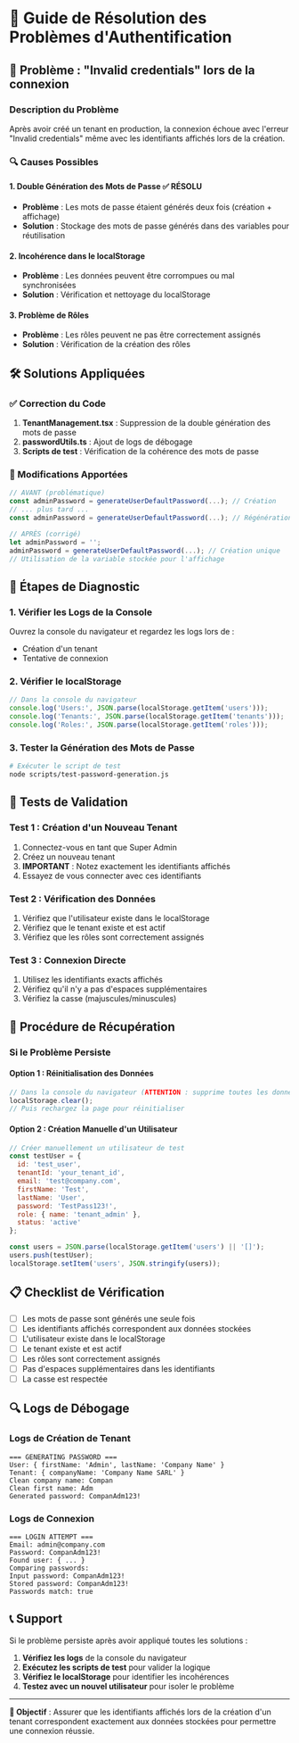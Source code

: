 # 🔐 Guide de Résolution des Problèmes d'Authentification

## 🚨 Problème : "Invalid credentials" lors de la connexion

### Description du Problème
Après avoir créé un tenant en production, la connexion échoue avec l'erreur "Invalid credentials" même avec les identifiants affichés lors de la création.

### 🔍 Causes Possibles

#### 1. **Double Génération des Mots de Passe** ✅ RÉSOLU
- **Problème** : Les mots de passe étaient générés deux fois (création + affichage)
- **Solution** : Stockage des mots de passe générés dans des variables pour réutilisation

#### 2. **Incohérence dans le localStorage**
- **Problème** : Les données peuvent être corrompues ou mal synchronisées
- **Solution** : Vérification et nettoyage du localStorage

#### 3. **Problème de Rôles**
- **Problème** : Les rôles peuvent ne pas être correctement assignés
- **Solution** : Vérification de la création des rôles

## 🛠️ Solutions Appliquées

### ✅ Correction du Code
1. **TenantManagement.tsx** : Suppression de la double génération des mots de passe
2. **passwordUtils.ts** : Ajout de logs de débogage
3. **Scripts de test** : Vérification de la cohérence des mots de passe

### 📝 Modifications Apportées
```typescript
// AVANT (problématique)
const adminPassword = generateUserDefaultPassword(...); // Création
// ... plus tard ...
const adminPassword = generateUserDefaultPassword(...); // Régénération différente

// APRÈS (corrigé)
let adminPassword = '';
adminPassword = generateUserDefaultPassword(...); // Création unique
// Utilisation de la variable stockée pour l'affichage
```

## 🔧 Étapes de Diagnostic

### 1. **Vérifier les Logs de la Console**
Ouvrez la console du navigateur et regardez les logs lors de :
- Création d'un tenant
- Tentative de connexion

### 2. **Vérifier le localStorage**
```javascript
// Dans la console du navigateur
console.log('Users:', JSON.parse(localStorage.getItem('users')));
console.log('Tenants:', JSON.parse(localStorage.getItem('tenants')));
console.log('Roles:', JSON.parse(localStorage.getItem('roles')));
```

### 3. **Tester la Génération des Mots de Passe**
```bash
# Exécuter le script de test
node scripts/test-password-generation.js
```

## 🧪 Tests de Validation

### Test 1 : Création d'un Nouveau Tenant
1. Connectez-vous en tant que Super Admin
2. Créez un nouveau tenant
3. **IMPORTANT** : Notez exactement les identifiants affichés
4. Essayez de vous connecter avec ces identifiants

### Test 2 : Vérification des Données
1. Vérifiez que l'utilisateur existe dans le localStorage
2. Vérifiez que le tenant existe et est actif
3. Vérifiez que les rôles sont correctement assignés

### Test 3 : Connexion Directe
1. Utilisez les identifiants exacts affichés
2. Vérifiez qu'il n'y a pas d'espaces supplémentaires
3. Vérifiez la casse (majuscules/minuscules)

## 🚀 Procédure de Récupération

### Si le Problème Persiste

#### Option 1 : Réinitialisation des Données
```javascript
// Dans la console du navigateur (ATTENTION : supprime toutes les données)
localStorage.clear();
// Puis rechargez la page pour réinitialiser
```

#### Option 2 : Création Manuelle d'un Utilisateur
```javascript
// Créer manuellement un utilisateur de test
const testUser = {
  id: 'test_user',
  tenantId: 'your_tenant_id',
  email: 'test@company.com',
  firstName: 'Test',
  lastName: 'User',
  password: 'TestPass123!',
  role: { name: 'tenant_admin' },
  status: 'active'
};

const users = JSON.parse(localStorage.getItem('users') || '[]');
users.push(testUser);
localStorage.setItem('users', JSON.stringify(users));
```

## 📋 Checklist de Vérification

- [ ] Les mots de passe sont générés une seule fois
- [ ] Les identifiants affichés correspondent aux données stockées
- [ ] L'utilisateur existe dans le localStorage
- [ ] Le tenant existe et est actif
- [ ] Les rôles sont correctement assignés
- [ ] Pas d'espaces supplémentaires dans les identifiants
- [ ] La casse est respectée

## 🔍 Logs de Débogage

### Logs de Création de Tenant
```
=== GENERATING PASSWORD ===
User: { firstName: 'Admin', lastName: 'Company Name' }
Tenant: { companyName: 'Company Name SARL' }
Clean company name: Compan
Clean first name: Adm
Generated password: CompanAdm123!
```

### Logs de Connexion
```
=== LOGIN ATTEMPT ===
Email: admin@company.com
Password: CompanAdm123!
Found user: { ... }
Comparing passwords:
Input password: CompanAdm123!
Stored password: CompanAdm123!
Passwords match: true
```

## 📞 Support

Si le problème persiste après avoir appliqué toutes les solutions :

1. **Vérifiez les logs** de la console du navigateur
2. **Exécutez les scripts de test** pour valider la logique
3. **Vérifiez le localStorage** pour identifier les incohérences
4. **Testez avec un nouvel utilisateur** pour isoler le problème

---

**🎯 Objectif** : Assurer que les identifiants affichés lors de la création d'un tenant correspondent exactement aux données stockées pour permettre une connexion réussie.
